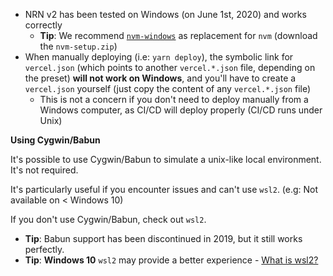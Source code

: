 - NRN v2 has been tested on Windows (on June 1st, 2020) and works correctly
    - **Tip**: We recommend [`nvm-windows`](https://github.com/coreybutler/nvm-windows/releases) as replacement for `nvm` (download the `nvm-setup.zip`)
- When manually deploying (i.e: `yarn deploy`), the symbolic link for `vercel.json` (which points to another `vercel.*.json` file, depending on the preset) **will not work on Windows**, and you'll have to create a `vercel.json` yourself (just copy the content of any `vercel.*.json` file)
    - This is not a concern if you don't need to deploy manually from a Windows computer, as CI/CD will deploy properly (CI/CD runs under Unix)

**Using Cygwin/Babun**

It's possible to use Cygwin/Babun to simulate a unix-like local environment. It's not required.

It's particularly useful if you encounter issues and can't use `wsl2`. (e.g: Not available on < Windows 10)

If you don't use Cygwin/Babun, check out `wsl2`.

- **Tip**: Babun support has been discontinued in 2019, but it still works perfectly.
- **Tip**: **Windows 10** `wsl2` may provide a better experience  - [What is wsl2?](https://docs.microsoft.com/en-us/windows/wsl/wsl2-about)
